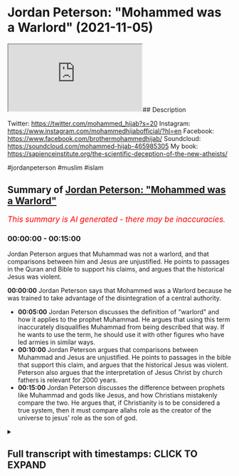 # Jordan Peterson: "Mohammed was a Warlord" (2021-11-05)

<iframe loading='lazy' src='https://www.youtube.com/embed/ilrwPbvXqaE'></iframe>## Description

Twitter: https://twitter.com/mohammed_hijab?s=20
Instagram: https://www.instagram.com/mohammedhijabofficial/?hl=en
Facebook: https://www.facebook.com/brothermohammedhijab/
Soundcloud: https://soundcloud.com/mohammed-hijab-465985305
My book: https://sapienceinstitute.org/the-scientific-deception-of-the-new-atheists/

#jordanpeterson #muslim #islam

## Summary of [Jordan Peterson: "Mohammed was a Warlord"](https://www.youtube.com/watch?v=ilrwPbvXqaE)


*<span style="color:red; font-size:125%">This summary is AI generated - there may be inaccuracies</span>. [](/)*

### <a onclick="modifyYTiframeseektime('0')">00:00:00</a> - <a onclick="modifyYTiframeseektime('900')">00:15:00</a>

Jordan Peterson argues that Muhammad was not a warlord, and that comparisons between him and Jesus are unjustified. He points to passages in the Quran and Bible to support his claims, and argues that the historical Jesus was violent.

**<a onclick="modifyYTiframeseektime('0')">00:00:00</a>** Jordan Peterson says that Mohammed was a Warlord because he was trained to take advantage of the disintegration of a central authority.
* **<a onclick="modifyYTiframeseektime('300')">00:05:00</a>** Jordan Peterson discusses the definition of "warlord" and how it applies to the prophet Muhammad. He argues that using this term inaccurately disqualifies Muhammad from being described that way. If he wants to use the term, he should use it with other figures who have led armies in similar ways.
* **<a onclick="modifyYTiframeseektime('600')">00:10:00</a>** Jordan Peterson argues that comparisons between Muhammad and Jesus are unjustified. He points to passages in the bible that support this claim, and argues that the historical Jesus was violent. Peterson also argues that the interpretation of Jesus Christ by church fathers is relevant for 2000 years.
* **<a onclick="modifyYTiframeseektime('900')">00:15:00</a>** Jordan Peterson discusses the difference between prophets like Muhammad and gods like Jesus, and how Christians mistakenly compare the two. He argues that, if Christianity is to be considered a true system, then it must compare allahs role as the creator of the universe to jesus' role as the son of god.

<details><summary><h2>Full transcript with timestamps: CLICK TO EXPAND</h2></summary>

<a onclick="modifyYTiframeseektime('0')">0:00:00</a> [Music]  
<a onclick="modifyYTiframeseektime('7')">0:00:07</a> how are you guys doing  
<a onclick="modifyYTiframeseektime('9')">0:00:09</a> this is insha allah the first of a  
<a onclick="modifyYTiframeseektime('11')">0:00:11</a> series of correction videos which we'll  
<a onclick="modifyYTiframeseektime('14')">0:00:14</a> be putting forward insha'allah about dr  
<a onclick="modifyYTiframeseektime('16')">0:00:16</a> jordan peterson's content especially in  
<a onclick="modifyYTiframeseektime('18')">0:00:18</a> relation to islam now for those who know  
<a onclick="modifyYTiframeseektime('20')">0:00:20</a> we were meant to be having me and dr  
<a onclick="modifyYTiframeseektime('22')">0:00:22</a> jordan peterson a discussion  
<a onclick="modifyYTiframeseektime('24')">0:00:24</a> and this discussion was meant to happen  
<a onclick="modifyYTiframeseektime('26')">0:00:26</a> actually three times and it was  
<a onclick="modifyYTiframeseektime('27')">0:00:27</a> cancelled unfortunately that many times  
<a onclick="modifyYTiframeseektime('29')">0:00:29</a> in a span of six months  
<a onclick="modifyYTiframeseektime('32')">0:00:32</a> now  
<a onclick="modifyYTiframeseektime('33')">0:00:33</a> for whatever reason in fact the third  
<a onclick="modifyYTiframeseektime('34')">0:00:34</a> reason was or the third time he gave me  
<a onclick="modifyYTiframeseektime('36')">0:00:36</a> the reason that  
<a onclick="modifyYTiframeseektime('37')">0:00:37</a> it was because he had other guests and  
<a onclick="modifyYTiframeseektime('38')">0:00:38</a> other topics that he wanted to kind of  
<a onclick="modifyYTiframeseektime('41')">0:00:41</a> speak about but no problem i know that  
<a onclick="modifyYTiframeseektime('42')">0:00:42</a> dr jordan peterson may be watching this  
<a onclick="modifyYTiframeseektime('43')">0:00:43</a> now since he we've had such  
<a onclick="modifyYTiframeseektime('45')">0:00:45</a> communication for  
<a onclick="modifyYTiframeseektime('46')">0:00:46</a> with his team and with himself for over  
<a onclick="modifyYTiframeseektime('49')">0:00:49</a> a long span of time so this is the first  
<a onclick="modifyYTiframeseektime('52')">0:00:52</a> and probably one of the most important  
<a onclick="modifyYTiframeseektime('53')">0:00:53</a> videos about some of the wording that dr  
<a onclick="modifyYTiframeseektime('56')">0:00:56</a> jordan peterson has decided to use  
<a onclick="modifyYTiframeseektime('59')">0:00:59</a> about the prophet  
<a onclick="modifyYTiframeseektime('60')">0:01:00</a> muhammad in  
<a onclick="modifyYTiframeseektime('63')">0:01:03</a> his public output this is probably the  
<a onclick="modifyYTiframeseektime('64')">0:01:04</a> most developed speech he has on the  
<a onclick="modifyYTiframeseektime('66')">0:01:06</a> topic so let's see what he has to say  
<a onclick="modifyYTiframeseektime('69')">0:01:09</a> and come back and commentate on it if  
<a onclick="modifyYTiframeseektime('71')">0:01:11</a> you look at the figure of christ and i  
<a onclick="modifyYTiframeseektime('74')">0:01:14</a> don't care if you're religious or not  
<a onclick="modifyYTiframeseektime('75')">0:01:15</a> and i don't even care if christ existed  
<a onclick="modifyYTiframeseektime('77')">0:01:17</a> or not and i certainly don't care at the  
<a onclick="modifyYTiframeseektime('79')">0:01:19</a> moment about  
<a onclick="modifyYTiframeseektime('81')">0:01:21</a> claims to divinity or the lack thereof  
<a onclick="modifyYTiframeseektime('83')">0:01:23</a> i'm just speaking as let's say i'm  
<a onclick="modifyYTiframeseektime('85')">0:01:25</a> speaking as a secular intellectual  
<a onclick="modifyYTiframeseektime('87')">0:01:27</a> i mean as a figure  
<a onclick="modifyYTiframeseektime('89')">0:01:29</a> he's a figure of peace i don't think  
<a onclick="modifyYTiframeseektime('92')">0:01:32</a> that that's  
<a onclick="modifyYTiframeseektime('93')">0:01:33</a> disputable  
<a onclick="modifyYTiframeseektime('94')">0:01:34</a> i mean he certainly he wasn't a warlord  
<a onclick="modifyYTiframeseektime('97')">0:01:37</a> that's that's one thing that's for  
<a onclick="modifyYTiframeseektime('99')">0:01:39</a> certain he never led armies  
<a onclick="modifyYTiframeseektime('101')">0:01:41</a> you know whereas that's not the case  
<a onclick="modifyYTiframeseektime('103')">0:01:43</a> with muhammad at all muhammad was  
<a onclick="modifyYTiframeseektime('105')">0:01:45</a> clearly and indisputably a warlord  
<a onclick="modifyYTiframeseektime('108')">0:01:48</a> and so it isn't obvious to me what to  
<a onclick="modifyYTiframeseektime('111')">0:01:51</a> make of that  
<a onclick="modifyYTiframeseektime('112')">0:01:52</a> except that it's bloody complicated well  
<a onclick="modifyYTiframeseektime('115')">0:01:55</a> i think the first thing we have to do is  
<a onclick="modifyYTiframeseektime('116')">0:01:56</a> define what a warlord is now this is a  
<a onclick="modifyYTiframeseektime('119')">0:01:59</a> definition from collins  
<a onclick="modifyYTiframeseektime('121')">0:02:01</a> if you describe a leader of a country or  
<a onclick="modifyYTiframeseektime('123')">0:02:03</a> an organization as a warlord collins  
<a onclick="modifyYTiframeseektime('126')">0:02:06</a> tells us you are critical of them  
<a onclick="modifyYTiframeseektime('128')">0:02:08</a> because they have achieved power by  
<a onclick="modifyYTiframeseektime('130')">0:02:10</a> behaving in an aggressive and violent  
<a onclick="modifyYTiframeseektime('132')">0:02:12</a> way  
<a onclick="modifyYTiframeseektime('134')">0:02:14</a> kimberly martin in  
<a onclick="modifyYTiframeseektime('137')">0:02:17</a> a  
<a onclick="modifyYTiframeseektime('137')">0:02:17</a> piece that she wrote called warlordism  
<a onclick="modifyYTiframeseektime('139')">0:02:19</a> in comparative perspective this is in  
<a onclick="modifyYTiframeseektime('141')">0:02:21</a> political science literature she  
<a onclick="modifyYTiframeseektime('143')">0:02:23</a> actually defines warlord in four  
<a onclick="modifyYTiframeseektime('145')">0:02:25</a> different ways  
<a onclick="modifyYTiframeseektime('146')">0:02:26</a> she says number one that they are they  
<a onclick="modifyYTiframeseektime('148')">0:02:28</a> trained army uh armed men to take  
<a onclick="modifyYTiframeseektime('151')">0:02:31</a> advantage of the disintegration of a  
<a onclick="modifyYTiframeseektime('153')">0:02:33</a> central authority to seize control over  
<a onclick="modifyYTiframeseektime('155')">0:02:35</a> relatively small slices of territory  
<a onclick="modifyYTiframeseektime('157')">0:02:37</a> number two she says that their actions  
<a onclick="modifyYTiframeseektime('159')">0:02:39</a> are based on self-interest not ideology  
<a onclick="modifyYTiframeseektime('162')">0:02:42</a> number three their authority is based on  
<a onclick="modifyYTiframeseektime('164')">0:02:44</a> charisma and patronage  
<a onclick="modifyYTiframeseektime('166')">0:02:46</a> ties to their followers and number four  
<a onclick="modifyYTiframeseektime('169')">0:02:49</a> this personalistic rule leads to the  
<a onclick="modifyYTiframeseektime('171')">0:02:51</a> fragmentation of political and economic  
<a onclick="modifyYTiframeseektime('173')">0:02:53</a> arrangements across the country  
<a onclick="modifyYTiframeseektime('176')">0:02:56</a> so these are if we look at this now  
<a onclick="modifyYTiframeseektime('177')">0:02:57</a> we've got one dictionary definition  
<a onclick="modifyYTiframeseektime('179')">0:02:59</a> obviously you can look at other  
<a onclick="modifyYTiframeseektime('180')">0:03:00</a> dictionaries but we have one if you want  
<a onclick="modifyYTiframeseektime('182')">0:03:02</a> to call it that terminological  
<a onclick="modifyYTiframeseektime('183')">0:03:03</a> definition from the literature from the  
<a onclick="modifyYTiframeseektime('185')">0:03:05</a> political science  
<a onclick="modifyYTiframeseektime('187')">0:03:07</a> literature now jordan peterson is famous  
<a onclick="modifyYTiframeseektime('189')">0:03:09</a> for saying you have to be precise in  
<a onclick="modifyYTiframeseektime('191')">0:03:11</a> speech i want to say to jordan peterson  
<a onclick="modifyYTiframeseektime('194')">0:03:14</a> that unfortunately according to these  
<a onclick="modifyYTiframeseektime('196')">0:03:16</a> two definitions using the term warlord  
<a onclick="modifyYTiframeseektime('200')">0:03:20</a> is not precise because in fact  
<a onclick="modifyYTiframeseektime('203')">0:03:23</a> the prophet would be disqualified from  
<a onclick="modifyYTiframeseektime('205')">0:03:25</a> being a warlord as per those definitions  
<a onclick="modifyYTiframeseektime('208')">0:03:28</a> why so because the prophet muhammad  
<a onclick="modifyYTiframeseektime('211')">0:03:31</a> how did he achieve power  
<a onclick="modifyYTiframeseektime('213')">0:03:33</a> now we have to look at obviously you  
<a onclick="modifyYTiframeseektime('214')">0:03:34</a> have the meccan period and the medinan  
<a onclick="modifyYTiframeseektime('216')">0:03:36</a> period this is the  
<a onclick="modifyYTiframeseektime('217')">0:03:37</a> kind of categorization the biographical  
<a onclick="modifyYTiframeseektime('220')">0:03:40</a> categorization of the prophet's life you  
<a onclick="modifyYTiframeseektime('222')">0:03:42</a> had two major or his premiership as a  
<a onclick="modifyYTiframeseektime('224')">0:03:44</a> prophet  
<a onclick="modifyYTiframeseektime('225')">0:03:45</a> his time as a prophet he had the meccan  
<a onclick="modifyYTiframeseektime('227')">0:03:47</a> period 13 years and then 10 years in the  
<a onclick="modifyYTiframeseektime('229')">0:03:49</a> medina period  
<a onclick="modifyYTiframeseektime('230')">0:03:50</a> when the prophet was migrating or when  
<a onclick="modifyYTiframeseektime('233')">0:03:53</a> he was being boycotted and persecuted  
<a onclick="modifyYTiframeseektime('235')">0:03:55</a> and this we know in the seerah in the  
<a onclick="modifyYTiframeseektime('237')">0:03:57</a> biography of the prophet  
<a onclick="modifyYTiframeseektime('238')">0:03:58</a> was he was being persecuted his friends  
<a onclick="modifyYTiframeseektime('240')">0:04:00</a> and followers were being persecuted in  
<a onclick="modifyYTiframeseektime('242')">0:04:02</a> in mecca for 13 years  
<a onclick="modifyYTiframeseektime('245')">0:04:05</a> there was then a transition period where  
<a onclick="modifyYTiframeseektime('247')">0:04:07</a> the prophet sallallahu alaihi wasallam  
<a onclick="modifyYTiframeseektime('249')">0:04:09</a> peace and blessings be upon him  
<a onclick="modifyYTiframeseektime('251')">0:04:11</a> try to religiously incentivize groups  
<a onclick="modifyYTiframeseektime('255')">0:04:15</a> and tribes outside of mecca in order to  
<a onclick="modifyYTiframeseektime('257')">0:04:17</a> move away and to move his followers away  
<a onclick="modifyYTiframeseektime('259')">0:04:19</a> from such boycott and persecution that  
<a onclick="modifyYTiframeseektime('262')">0:04:22</a> they were facing for a very long span of  
<a onclick="modifyYTiframeseektime('264')">0:04:24</a> time so he went to taif which is  
<a onclick="modifyYTiframeseektime('267')">0:04:27</a> a place outside of mecca and he was he  
<a onclick="modifyYTiframeseektime('270')">0:04:30</a> was he was rejected fiercely  
<a onclick="modifyYTiframeseektime('273')">0:04:33</a> i mean this is the thing about the  
<a onclick="modifyYTiframeseektime('274')">0:04:34</a> prophet muhammad you have to humanize  
<a onclick="modifyYTiframeseektime('276')">0:04:36</a> him because he was a man  
<a onclick="modifyYTiframeseektime('280')">0:04:40</a> who was an orphan okay think about this  
<a onclick="modifyYTiframeseektime('282')">0:04:42</a> for a second he was a man who was an  
<a onclick="modifyYTiframeseektime('283')">0:04:43</a> orphan he was a man who buried all of  
<a onclick="modifyYTiframeseektime('286')">0:04:46</a> his children except for one  
<a onclick="modifyYTiframeseektime('288')">0:04:48</a> he was a man  
<a onclick="modifyYTiframeseektime('289')">0:04:49</a> who  
<a onclick="modifyYTiframeseektime('290')">0:04:50</a> who his wife died khadija  
<a onclick="modifyYTiframeseektime('292')">0:04:52</a> who  
<a onclick="modifyYTiframeseektime('293')">0:04:53</a> his uncle died  
<a onclick="modifyYTiframeseektime('295')">0:04:55</a> talib who was one of the most  
<a onclick="modifyYTiframeseektime('297')">0:04:57</a> protective and actually the central  
<a onclick="modifyYTiframeseektime('299')">0:04:59</a> protective figure in his life and this  
<a onclick="modifyYTiframeseektime('302')">0:05:02</a> was in the meccan period and he wasn't  
<a onclick="modifyYTiframeseektime('303')">0:05:03</a> even a muslim by the way and when that  
<a onclick="modifyYTiframeseektime('305')">0:05:05</a> protection went away he had to then seek  
<a onclick="modifyYTiframeseektime('308')">0:05:08</a> it from other places so he went to  
<a onclick="modifyYTiframeseektime('310')">0:05:10</a> tariff  
<a onclick="modifyYTiframeseektime('311')">0:05:11</a> and taif was  
<a onclick="modifyYTiframeseektime('313')">0:05:13</a> a neighboring city  
<a onclick="modifyYTiframeseektime('315')">0:05:15</a> and they rejected him fiercely and if  
<a onclick="modifyYTiframeseektime('317')">0:05:17</a> you look at the the reports of that they  
<a onclick="modifyYTiframeseektime('319')">0:05:19</a> threw stones at him they taunted him he  
<a onclick="modifyYTiframeseektime('322')">0:05:22</a> was bleeding  
<a onclick="modifyYTiframeseektime('324')">0:05:24</a> so much so that his sandals were filled  
<a onclick="modifyYTiframeseektime('326')">0:05:26</a> with blood  
<a onclick="modifyYTiframeseektime('328')">0:05:28</a> this is the person you're talking about  
<a onclick="modifyYTiframeseektime('329')">0:05:29</a> as being a warlord and then after that  
<a onclick="modifyYTiframeseektime('332')">0:05:32</a> when he was rejected from that  
<a onclick="modifyYTiframeseektime('333')">0:05:33</a> particular city he went to  
<a onclick="modifyYTiframeseektime('335')">0:05:35</a> another place which was then called  
<a onclick="modifyYTiframeseektime('337')">0:05:37</a> yathrib  
<a onclick="modifyYTiframeseektime('338')">0:05:38</a> which would then be called medina where  
<a onclick="modifyYTiframeseektime('340')">0:05:40</a> two tribes or clans called  
<a onclick="modifyYTiframeseektime('345')">0:05:45</a> now these two tribes they accepted the  
<a onclick="modifyYTiframeseektime('347')">0:05:47</a> message of islam  
<a onclick="modifyYTiframeseektime('349')">0:05:49</a> and then they decided to put the prophet  
<a onclick="modifyYTiframeseektime('351')">0:05:51</a> as the leader of the polity of yathrib  
<a onclick="modifyYTiframeseektime('354')">0:05:54</a> so he was made into the leader of the  
<a onclick="modifyYTiframeseektime('356')">0:05:56</a> polity of yathrib  
<a onclick="modifyYTiframeseektime('358')">0:05:58</a> not through aggression or violence but  
<a onclick="modifyYTiframeseektime('360')">0:06:00</a> through popular support and this  
<a onclick="modifyYTiframeseektime('362')">0:06:02</a> disqualifies him from being  
<a onclick="modifyYTiframeseektime('364')">0:06:04</a> according to the dictionary definition  
<a onclick="modifyYTiframeseektime('365')">0:06:05</a> that we've just seen and in fact  
<a onclick="modifyYTiframeseektime('367')">0:06:07</a> according to the terminological  
<a onclick="modifyYTiframeseektime('368')">0:06:08</a> definition that we've also just seen as  
<a onclick="modifyYTiframeseektime('370')">0:06:10</a> well so this is in fact jordan peterson  
<a onclick="modifyYTiframeseektime('373')">0:06:13</a> and this is very important for you  
<a onclick="modifyYTiframeseektime('374')">0:06:14</a> because it's one of your rules in your  
<a onclick="modifyYTiframeseektime('375')">0:06:15</a> book  
<a onclick="modifyYTiframeseektime('376')">0:06:16</a> this is imprecise speech  
<a onclick="modifyYTiframeseektime('379')">0:06:19</a> it is imprecise imprecise speech in  
<a onclick="modifyYTiframeseektime('382')">0:06:22</a> accurate speech  
<a onclick="modifyYTiframeseektime('383')">0:06:23</a> and what is really  
<a onclick="modifyYTiframeseektime('385')">0:06:25</a> incumbent upon you i think from an  
<a onclick="modifyYTiframeseektime('387')">0:06:27</a> intellectual perspective  
<a onclick="modifyYTiframeseektime('388')">0:06:28</a> is for you to make a formal retraction  
<a onclick="modifyYTiframeseektime('391')">0:06:31</a> about this to say actually i used in  
<a onclick="modifyYTiframeseektime('393')">0:06:33</a> precise speech because i used one aspect  
<a onclick="modifyYTiframeseektime('397')">0:06:37</a> of this man's life inaccurately to  
<a onclick="modifyYTiframeseektime('400')">0:06:40</a> typify his whole character  
<a onclick="modifyYTiframeseektime('403')">0:06:43</a> and by the way  
<a onclick="modifyYTiframeseektime('404')">0:06:44</a> warlords and i've looked at a lot of  
<a onclick="modifyYTiframeseektime('406')">0:06:46</a> your videos because remember we were  
<a onclick="modifyYTiframeseektime('407')">0:06:47</a> meant to be speaking to each other for a  
<a onclick="modifyYTiframeseektime('408')">0:06:48</a> span of six months and i've seen the  
<a onclick="modifyYTiframeseektime('410')">0:06:50</a> majority of your videos i've seen the  
<a onclick="modifyYTiframeseektime('411')">0:06:51</a> majority i've read the majority of what  
<a onclick="modifyYTiframeseektime('414')">0:06:54</a> you've have you've written even even  
<a onclick="modifyYTiframeseektime('416')">0:06:56</a> peer-reviewed stuff by the way the word  
<a onclick="modifyYTiframeseektime('418')">0:06:58</a> warlord interestingly you have not used  
<a onclick="modifyYTiframeseektime('419')">0:06:59</a> it with any to my knowledge any other  
<a onclick="modifyYTiframeseektime('422')">0:07:02</a> person except for the prophet muhammad  
<a onclick="modifyYTiframeseektime('424')">0:07:04</a> so if it was about leading armies then  
<a onclick="modifyYTiframeseektime('426')">0:07:06</a> why not use that with harry truman who  
<a onclick="modifyYTiframeseektime('428')">0:07:08</a> detonated bombs  
<a onclick="modifyYTiframeseektime('429')">0:07:09</a> uh on on japan hiroshima and nagasaki  
<a onclick="modifyYTiframeseektime('433')">0:07:13</a> why not use it with winston churchill  
<a onclick="modifyYTiframeseektime('435')">0:07:15</a> who led campaigns in dresden and hamburg  
<a onclick="modifyYTiframeseektime('438')">0:07:18</a> in world war ii  
<a onclick="modifyYTiframeseektime('440')">0:07:20</a> okay and which which was targeting  
<a onclick="modifyYTiframeseektime('442')">0:07:22</a> civilians the prophet muhammad  
<a onclick="modifyYTiframeseektime('444')">0:07:24</a> unequivocally  
<a onclick="modifyYTiframeseektime('446')">0:07:26</a> denied the targeting of civilians so why  
<a onclick="modifyYTiframeseektime('449')">0:07:29</a> only use it  
<a onclick="modifyYTiframeseektime('451')">0:07:31</a> with the prophet muhammad why have you  
<a onclick="modifyYTiframeseektime('453')">0:07:33</a> never used it on your public output on  
<a onclick="modifyYTiframeseektime('455')">0:07:35</a> your books  
<a onclick="modifyYTiframeseektime('456')">0:07:36</a> with any other figure except for the  
<a onclick="modifyYTiframeseektime('458')">0:07:38</a> prophet muhammad  
<a onclick="modifyYTiframeseektime('460')">0:07:40</a> what kind of  
<a onclick="modifyYTiframeseektime('461')">0:07:41</a> exceptionalism is this  
<a onclick="modifyYTiframeseektime('463')">0:07:43</a> what kind of  
<a onclick="modifyYTiframeseektime('465')">0:07:45</a> fetishization is this what kind of  
<a onclick="modifyYTiframeseektime('467')">0:07:47</a> exoticism is this  
<a onclick="modifyYTiframeseektime('470')">0:07:50</a> what kind of western gays is this  
<a onclick="modifyYTiframeseektime('474')">0:07:54</a> orientalizing the narrative is this  
<a onclick="modifyYTiframeseektime('477')">0:07:57</a> you gotta think about this because if it  
<a onclick="modifyYTiframeseektime('479')">0:07:59</a> was about leading armies  
<a onclick="modifyYTiframeseektime('481')">0:08:01</a> then all of these other figures also led  
<a onclick="modifyYTiframeseektime('484')">0:08:04</a> armies  
<a onclick="modifyYTiframeseektime('485')">0:08:05</a> more so the biblical figures joshua  
<a onclick="modifyYTiframeseektime('488')">0:08:08</a> moses they led armies but when you  
<a onclick="modifyYTiframeseektime('490')">0:08:10</a> mentioned their name you don't  
<a onclick="modifyYTiframeseektime('492')">0:08:12</a> automatically it doesn't spew off your  
<a onclick="modifyYTiframeseektime('494')">0:08:14</a> tongue the term warlord so why is it the  
<a onclick="modifyYTiframeseektime('497')">0:08:17</a> case  
<a onclick="modifyYTiframeseektime('498')">0:08:18</a> that you've made this exception for the  
<a onclick="modifyYTiframeseektime('501')">0:08:21</a> prophet muhammad  
<a onclick="modifyYTiframeseektime('503')">0:08:23</a> you are a clinical psychologist  
<a onclick="modifyYTiframeseektime('506')">0:08:26</a> you're a clinical psychologist jordan  
<a onclick="modifyYTiframeseektime('508')">0:08:28</a> peterson and you also profess  
<a onclick="modifyYTiframeseektime('510')">0:08:30</a> self-professed ignorance on the religion  
<a onclick="modifyYTiframeseektime('512')">0:08:32</a> of islam  
<a onclick="modifyYTiframeseektime('513')">0:08:33</a> the fact that you've used the term  
<a onclick="modifyYTiframeseektime('515')">0:08:35</a> warlord  
<a onclick="modifyYTiframeseektime('517')">0:08:37</a> to define the prophet muhammad as an  
<a onclick="modifyYTiframeseektime('519')">0:08:39</a> adjective as a primary adjective when it  
<a onclick="modifyYTiframeseektime('521')">0:08:41</a> comes to the prophet muhammad is almost  
<a onclick="modifyYTiframeseektime('524')">0:08:44</a> equivalent to you with a limited data  
<a onclick="modifyYTiframeseektime('526')">0:08:46</a> set of information as a clinical  
<a onclick="modifyYTiframeseektime('528')">0:08:48</a> psychologist labeling a client or a  
<a onclick="modifyYTiframeseektime('531')">0:08:51</a> patient of yours  
<a onclick="modifyYTiframeseektime('533')">0:08:53</a> that is the equivalent now what would  
<a onclick="modifyYTiframeseektime('535')">0:08:55</a> happen if you did that in practice you  
<a onclick="modifyYTiframeseektime('537')">0:08:57</a> would be shunned  
<a onclick="modifyYTiframeseektime('538')">0:08:58</a> you would be not except how can you how  
<a onclick="modifyYTiframeseektime('540')">0:09:00</a> can you label someone after or only  
<a onclick="modifyYTiframeseektime('544')">0:09:04</a> gathering very limited information about  
<a onclick="modifyYTiframeseektime('546')">0:09:06</a> them so is this a cognitive bias that  
<a onclick="modifyYTiframeseektime('549')">0:09:09</a> exists within you  
<a onclick="modifyYTiframeseektime('550')">0:09:10</a> and you have to ask yourself this  
<a onclick="modifyYTiframeseektime('551')">0:09:11</a> question because it's some kind of a  
<a onclick="modifyYTiframeseektime('553')">0:09:13</a> projection or a scapegoating of the  
<a onclick="modifyYTiframeseektime('556')">0:09:16</a> prophet muhammad and islam  
<a onclick="modifyYTiframeseektime('558')">0:09:18</a> or is it because you're trying to  
<a onclick="modifyYTiframeseektime('559')">0:09:19</a> energize your base  
<a onclick="modifyYTiframeseektime('562')">0:09:22</a> which is an alt-right base or is it  
<a onclick="modifyYTiframeseektime('564')">0:09:24</a> because you're trying to perpetuate a  
<a onclick="modifyYTiframeseektime('566')">0:09:26</a> clash of civilization's narrative or is  
<a onclick="modifyYTiframeseektime('569')">0:09:29</a> it because of genuine ignorance in  
<a onclick="modifyYTiframeseektime('571')">0:09:31</a> either or any of these situations what  
<a onclick="modifyYTiframeseektime('573')">0:09:33</a> is once again incumbent upon you jordan  
<a onclick="modifyYTiframeseektime('575')">0:09:35</a> peters and i say this  
<a onclick="modifyYTiframeseektime('577')">0:09:37</a> through or out of genuinity  
<a onclick="modifyYTiframeseektime('580')">0:09:40</a> honestly and authenticity  
<a onclick="modifyYTiframeseektime('582')">0:09:42</a> i think what is incumbent upon you and i  
<a onclick="modifyYTiframeseektime('584')">0:09:44</a> know you're watching this i know you're  
<a onclick="modifyYTiframeseektime('586')">0:09:46</a> listening to this  
<a onclick="modifyYTiframeseektime('588')">0:09:48</a> is that you make an official retraction  
<a onclick="modifyYTiframeseektime('590')">0:09:50</a> of this statement  
<a onclick="modifyYTiframeseektime('593')">0:09:53</a> otherwise you're going to have so many  
<a onclick="modifyYTiframeseektime('595')">0:09:55</a> variables which we've just mentioned  
<a onclick="modifyYTiframeseektime('597')">0:09:57</a> that you will not be able to explain  
<a onclick="modifyYTiframeseektime('599')">0:09:59</a> that you've used this term with the  
<a onclick="modifyYTiframeseektime('601')">0:10:01</a> prophet and you've not used it with any  
<a onclick="modifyYTiframeseektime('603')">0:10:03</a> other  
<a onclick="modifyYTiframeseektime('604')">0:10:04</a> political leader  
<a onclick="modifyYTiframeseektime('606')">0:10:06</a> this is  
<a onclick="modifyYTiframeseektime('607')">0:10:07</a> unjustifiable to say the least you've  
<a onclick="modifyYTiframeseektime('610')">0:10:10</a> not used it even with biblical prophets  
<a onclick="modifyYTiframeseektime('613')">0:10:13</a> which led armies so once again it's  
<a onclick="modifyYTiframeseektime('615')">0:10:15</a> unjustifiable  
<a onclick="modifyYTiframeseektime('617')">0:10:17</a> now let's move on to the second part of  
<a onclick="modifyYTiframeseektime('618')">0:10:18</a> this which is your comparison your false  
<a onclick="modifyYTiframeseektime('620')">0:10:20</a> comparison with all jew respect  
<a onclick="modifyYTiframeseektime('623')">0:10:23</a> your false comparison of the prophet  
<a onclick="modifyYTiframeseektime('625')">0:10:25</a> muhammad sallallahu alaihi wasallam and  
<a onclick="modifyYTiframeseektime('628')">0:10:28</a> jesus christ  
<a onclick="modifyYTiframeseektime('629')">0:10:29</a> now the first thing is you said that  
<a onclick="modifyYTiframeseektime('631')">0:10:31</a> jesus was a figure of peace now we agree  
<a onclick="modifyYTiframeseektime('633')">0:10:33</a> with that we love jesus christ as  
<a onclick="modifyYTiframeseektime('635')">0:10:35</a> muslims  
<a onclick="modifyYTiframeseektime('636')">0:10:36</a> because we must believe that jesus  
<a onclick="modifyYTiframeseektime('638')">0:10:38</a> christ was a prophet a messenger and the  
<a onclick="modifyYTiframeseektime('640')">0:10:40</a> messiah we must believe in all of that  
<a onclick="modifyYTiframeseektime('643')">0:10:43</a> however  
<a onclick="modifyYTiframeseektime('645')">0:10:45</a> the question of him being a figure of  
<a onclick="modifyYTiframeseektime('647')">0:10:47</a> peace really depends upon your  
<a onclick="modifyYTiframeseektime('649')">0:10:49</a> interpretation  
<a onclick="modifyYTiframeseektime('650')">0:10:50</a> and if one was going to have a segmented  
<a onclick="modifyYTiframeseektime('654')">0:10:54</a> decontextualized and uncharitable  
<a onclick="modifyYTiframeseektime('657')">0:10:57</a> reading of jesus christ  
<a onclick="modifyYTiframeseektime('660')">0:11:00</a> in the christian tradition okay then one  
<a onclick="modifyYTiframeseektime('663')">0:11:03</a> could come to the conclusion that he was  
<a onclick="modifyYTiframeseektime('664')">0:11:04</a> not a figure of peace i'll tell you how  
<a onclick="modifyYTiframeseektime('667')">0:11:07</a> point number one  
<a onclick="modifyYTiframeseektime('668')">0:11:08</a> jesus christ as christologically or  
<a onclick="modifyYTiframeseektime('671')">0:11:11</a> understood  
<a onclick="modifyYTiframeseektime('672')">0:11:12</a> christologically in this in the sense  
<a onclick="modifyYTiframeseektime('674')">0:11:14</a> that protestants and catholics  
<a onclick="modifyYTiframeseektime('676')">0:11:16</a> understand him to be  
<a onclick="modifyYTiframeseektime('677')">0:11:17</a> is inseparable from the rest of the  
<a onclick="modifyYTiframeseektime('679')">0:11:19</a> trinity  
<a onclick="modifyYTiframeseektime('680')">0:11:20</a> as such all of those massacres that you  
<a onclick="modifyYTiframeseektime('682')">0:11:22</a> see in the old testament  
<a onclick="modifyYTiframeseektime('684')">0:11:24</a> of the canaanites and the amalekites and  
<a onclick="modifyYTiframeseektime('686')">0:11:26</a> so on  
<a onclick="modifyYTiframeseektime('687')">0:11:27</a> are or would be commanded by jesus  
<a onclick="modifyYTiframeseektime('690')">0:11:30</a> christ according to this christiological  
<a onclick="modifyYTiframeseektime('692')">0:11:32</a> understanding now let me give you one  
<a onclick="modifyYTiframeseektime('694')">0:11:34</a> example a very famous verse i'll read it  
<a onclick="modifyYTiframeseektime('696')">0:11:36</a> word for word so once again i'm not  
<a onclick="modifyYTiframeseektime('697')">0:11:37</a> misquoting anything  
<a onclick="modifyYTiframeseektime('699')">0:11:39</a> now first time it was 15 3 okay  
<a onclick="modifyYTiframeseektime('702')">0:11:42</a> very famous uh commandment in the old  
<a onclick="modifyYTiframeseektime('704')">0:11:44</a> testament  
<a onclick="modifyYTiframeseektime('706')">0:11:46</a> now go attack the amalekites  
<a onclick="modifyYTiframeseektime('708')">0:11:48</a> and totally destroy all that belongs to  
<a onclick="modifyYTiframeseektime('710')">0:11:50</a> them do not spare them put to death men  
<a onclick="modifyYTiframeseektime('713')">0:11:53</a> and women children and infants cattle  
<a onclick="modifyYTiframeseektime('716')">0:11:56</a> and sheep camels and donkeys  
<a onclick="modifyYTiframeseektime('719')">0:11:59</a> i would love for anybody to be able to  
<a onclick="modifyYTiframeseektime('722')">0:12:02</a> find a single hadith or a single verse  
<a onclick="modifyYTiframeseektime('725')">0:12:05</a> of the quran  
<a onclick="modifyYTiframeseektime('726')">0:12:06</a> which states  
<a onclick="modifyYTiframeseektime('727')">0:12:07</a> these categories of people to be killed  
<a onclick="modifyYTiframeseektime('729')">0:12:09</a> in fact the opposite is there  
<a onclick="modifyYTiframeseektime('731')">0:12:11</a> the opposite is in the hadith you are  
<a onclick="modifyYTiframeseektime('733')">0:12:13</a> not allowed to kill children you are not  
<a onclick="modifyYTiframeseektime('734')">0:12:14</a> allowed to kill non-combatant  
<a onclick="modifyYTiframeseektime('736')">0:12:16</a> disbelievers as the prophet muhammad  
<a onclick="modifyYTiframeseektime('742')">0:12:22</a> whoever kills a non-combatant not  
<a onclick="modifyYTiframeseektime('744')">0:12:24</a> disbeliever he will not smell the  
<a onclick="modifyYTiframeseektime('746')">0:12:26</a> fragrance of heaven  
<a onclick="modifyYTiframeseektime('747')">0:12:27</a> this is so these categories of people  
<a onclick="modifyYTiframeseektime('750')">0:12:30</a> it's there in the old testament and  
<a onclick="modifyYTiframeseektime('752')">0:12:32</a> according to the christological  
<a onclick="modifyYTiframeseektime('753')">0:12:33</a> understanding jesus is not to be  
<a onclick="modifyYTiframeseektime('756')">0:12:36</a> separated from the rest of the trinity  
<a onclick="modifyYTiframeseektime('758')">0:12:38</a> so that's the first thing you must say  
<a onclick="modifyYTiframeseektime('759')">0:12:39</a> that's the old testament and this is one  
<a onclick="modifyYTiframeseektime('760')">0:12:40</a> of many verses i can pull out you know  
<a onclick="modifyYTiframeseektime('763')">0:12:43</a> you can go on google and see how many  
<a onclick="modifyYTiframeseektime('765')">0:12:45</a> verses there are like this  
<a onclick="modifyYTiframeseektime('767')">0:12:47</a> of genocide and massacring  
<a onclick="modifyYTiframeseektime('770')">0:12:50</a> that's the first thing the second thing  
<a onclick="modifyYTiframeseektime('771')">0:12:51</a> is well look at jesus himself once again  
<a onclick="modifyYTiframeseektime('773')">0:12:53</a> we're being uncharitable here if one is  
<a onclick="modifyYTiframeseektime('775')">0:12:55</a> being uncharitable and decontextual one  
<a onclick="modifyYTiframeseektime('778')">0:12:58</a> may pull out something from john chapter  
<a onclick="modifyYTiframeseektime('779')">0:12:59</a> 2 verse 15  
<a onclick="modifyYTiframeseektime('781')">0:13:01</a> where it states so he made a whip out of  
<a onclick="modifyYTiframeseektime('783')">0:13:03</a> courts and drove them from the temple  
<a onclick="modifyYTiframeseektime('785')">0:13:05</a> courts both sheep and cattle he  
<a onclick="modifyYTiframeseektime('788')">0:13:08</a> scattered the coins of of the money uh  
<a onclick="modifyYTiframeseektime('791')">0:13:11</a> changes and overturned their tables this  
<a onclick="modifyYTiframeseektime('793')">0:13:13</a> is violent behavior someone can say  
<a onclick="modifyYTiframeseektime('796')">0:13:16</a> a skeptic can say this look at him he's  
<a onclick="modifyYTiframeseektime('798')">0:13:18</a> whipping people in the temple or he's  
<a onclick="modifyYTiframeseektime('800')">0:13:20</a> turning the table jesus is being very  
<a onclick="modifyYTiframeseektime('802')">0:13:22</a> violent  
<a onclick="modifyYTiframeseektime('803')">0:13:23</a> according to the new testament  
<a onclick="modifyYTiframeseektime('805')">0:13:25</a> and this is in his own life  
<a onclick="modifyYTiframeseektime('807')">0:13:27</a> so once again is this a figure of peace  
<a onclick="modifyYTiframeseektime('809')">0:13:29</a> once again if we had an uncharitable  
<a onclick="modifyYTiframeseektime('812')">0:13:32</a> decontextualized segmented understanding  
<a onclick="modifyYTiframeseektime('814')">0:13:34</a> one can say this is not a figure of  
<a onclick="modifyYTiframeseektime('815')">0:13:35</a> peace actually because this is qualifies  
<a onclick="modifyYTiframeseektime('817')">0:13:37</a> him of being a figure what doesn't  
<a onclick="modifyYTiframeseektime('820')">0:13:40</a> what it what are the limits to this term  
<a onclick="modifyYTiframeseektime('822')">0:13:42</a> figure of peace do you have to be a  
<a onclick="modifyYTiframeseektime('823')">0:13:43</a> pacifist well does one have to be a  
<a onclick="modifyYTiframeseektime('825')">0:13:45</a> pacifist to be a figure of peace what if  
<a onclick="modifyYTiframeseektime('827')">0:13:47</a> someone engages more does that  
<a onclick="modifyYTiframeseektime('828')">0:13:48</a> disqualify them for being a figure of  
<a onclick="modifyYTiframeseektime('830')">0:13:50</a> peace that's another thing third thing  
<a onclick="modifyYTiframeseektime('831')">0:13:51</a> is book of revelation now in the  
<a onclick="modifyYTiframeseektime('833')">0:13:53</a> eschaton  
<a onclick="modifyYTiframeseektime('835')">0:13:55</a> eschatologically when jesus christ comes  
<a onclick="modifyYTiframeseektime('837')">0:13:57</a> back  
<a onclick="modifyYTiframeseektime('838')">0:13:58</a> he will  
<a onclick="modifyYTiframeseektime('839')">0:13:59</a> he will let's see what he does coming  
<a onclick="modifyYTiframeseektime('842')">0:14:02</a> out of his mouth is a sharp sword with  
<a onclick="modifyYTiframeseektime('844')">0:14:04</a> which to strike down the nations he will  
<a onclick="modifyYTiframeseektime('846')">0:14:06</a> rule them with an i inceptor  
<a onclick="modifyYTiframeseektime('849')">0:14:09</a> he treads  
<a onclick="modifyYTiframeseektime('850')">0:14:10</a> the wine press of the fury of the wrath  
<a onclick="modifyYTiframeseektime('853')">0:14:13</a> of god almighty  
<a onclick="modifyYTiframeseektime('855')">0:14:15</a> so he's going to come back and be  
<a onclick="modifyYTiframeseektime('856')">0:14:16</a> violent now  
<a onclick="modifyYTiframeseektime('857')">0:14:17</a> these these are things you may say well  
<a onclick="modifyYTiframeseektime('859')">0:14:19</a> i don't these are just interpretations  
<a onclick="modifyYTiframeseektime('860')">0:14:20</a> of the bible i i know that you have a  
<a onclick="modifyYTiframeseektime('862')">0:14:22</a> spiritual kind of metaphorizing approach  
<a onclick="modifyYTiframeseektime('865')">0:14:25</a> to the biblical text i'm very aware of  
<a onclick="modifyYTiframeseektime('867')">0:14:27</a> that and you may say that that's not the  
<a onclick="modifyYTiframeseektime('868')">0:14:28</a> way the historical jesus which  
<a onclick="modifyYTiframeseektime('871')">0:14:31</a> i look at or that how i interpret jesus  
<a onclick="modifyYTiframeseektime('873')">0:14:33</a> christ but then i have to say to you  
<a onclick="modifyYTiframeseektime('874')">0:14:34</a> john prism  
<a onclick="modifyYTiframeseektime('876')">0:14:36</a> with all due respect your interpretation  
<a onclick="modifyYTiframeseektime('878')">0:14:38</a> of jesus christ  
<a onclick="modifyYTiframeseektime('880')">0:14:40</a> is irrelevant in the grand scheme of the  
<a onclick="modifyYTiframeseektime('882')">0:14:42</a> christological understanding in for 2000  
<a onclick="modifyYTiframeseektime('885')">0:14:45</a> years of history  
<a onclick="modifyYTiframeseektime('886')">0:14:46</a> church fathers up until present-day  
<a onclick="modifyYTiframeseektime('888')">0:14:48</a> people  
<a onclick="modifyYTiframeseektime('888')">0:14:48</a> um scholars of christianity interpret  
<a onclick="modifyYTiframeseektime('891')">0:14:51</a> these things as literal okay  
<a onclick="modifyYTiframeseektime('893')">0:14:53</a> scholars of christianity almost  
<a onclick="modifyYTiframeseektime('897')">0:14:57</a> as a consensus a matter of consensus  
<a onclick="modifyYTiframeseektime('899')">0:14:59</a> agree  
<a onclick="modifyYTiframeseektime('900')">0:15:00</a> that jesus is inseparable from the  
<a onclick="modifyYTiframeseektime('902')">0:15:02</a> trinity so he would be implicated in uh  
<a onclick="modifyYTiframeseektime('905')">0:15:05</a> telling people to to to genocide people  
<a onclick="modifyYTiframeseektime('907')">0:15:07</a> in the village  
<a onclick="modifyYTiframeseektime('909')">0:15:09</a> people uh christians from the church  
<a onclick="modifyYTiframeseektime('911')">0:15:11</a> fathers until this present day believe  
<a onclick="modifyYTiframeseektime('914')">0:15:14</a> that jesus is going to have a second  
<a onclick="modifyYTiframeseektime('915')">0:15:15</a> coming and it will be a physically  
<a onclick="modifyYTiframeseektime('917')">0:15:17</a> violent second coming and if you want  
<a onclick="modifyYTiframeseektime('919')">0:15:19</a> resources or references of this they are  
<a onclick="modifyYTiframeseektime('922')">0:15:22</a> very easy to come by so once again this  
<a onclick="modifyYTiframeseektime('924')">0:15:24</a> fake dualism with all due respect all  
<a onclick="modifyYTiframeseektime('927')">0:15:27</a> due respect this didactic representation  
<a onclick="modifyYTiframeseektime('930')">0:15:30</a> this um  
<a onclick="modifyYTiframeseektime('931')">0:15:31</a> dichotomy that you've created figure of  
<a onclick="modifyYTiframeseektime('933')">0:15:33</a> peace versus warlord  
<a onclick="modifyYTiframeseektime('935')">0:15:35</a> it's like a deck of cards if you just  
<a onclick="modifyYTiframeseektime('937')">0:15:37</a> pull one card out falls over it's a  
<a onclick="modifyYTiframeseektime('940')">0:15:40</a> false comparison and it relies upon  
<a onclick="modifyYTiframeseektime('944')">0:15:44</a> uncharitable cherry-picked examples of  
<a onclick="modifyYTiframeseektime('947')">0:15:47</a> the text and this requires a retraction  
<a onclick="modifyYTiframeseektime('950')">0:15:50</a> as well in order for with all due  
<a onclick="modifyYTiframeseektime('952')">0:15:52</a> respect one's  
<a onclick="modifyYTiframeseektime('954')">0:15:54</a> intellectual integrity to be maintained  
<a onclick="modifyYTiframeseektime('956')">0:15:56</a> i think at least you should say i  
<a onclick="modifyYTiframeseektime('958')">0:15:58</a> suspend judgment until i've done more  
<a onclick="modifyYTiframeseektime('960')">0:16:00</a> investigation this is the second point  
<a onclick="modifyYTiframeseektime('963')">0:16:03</a> the third point i must say is and this  
<a onclick="modifyYTiframeseektime('965')">0:16:05</a> is the last point i will be making why  
<a onclick="modifyYTiframeseektime('968')">0:16:08</a> compare  
<a onclick="modifyYTiframeseektime('969')">0:16:09</a> what muslims consider as a prophet with  
<a onclick="modifyYTiframeseektime('972')">0:16:12</a> what christians consider as a god  
<a onclick="modifyYTiframeseektime('975')">0:16:15</a> let me say that one more time muslims  
<a onclick="modifyYTiframeseektime('977')">0:16:17</a> believe that prophet muhammad sallallahu  
<a onclick="modifyYTiframeseektime('978')">0:16:18</a> alaihi wasallam is the final prophet  
<a onclick="modifyYTiframeseektime('981')">0:16:21</a> they believe that he is the final  
<a onclick="modifyYTiframeseektime('982')">0:16:22</a> prophet of a long list of prophets  
<a onclick="modifyYTiframeseektime('984')">0:16:24</a> abraham moses jesus yes as well jesus  
<a onclick="modifyYTiframeseektime('987')">0:16:27</a> yes the messiah and the prophet muhammad  
<a onclick="modifyYTiframeseektime('990')">0:16:30</a> we believe that he is um  
<a onclick="modifyYTiframeseektime('993')">0:16:33</a> he was sent for all of humanity as the  
<a onclick="modifyYTiframeseektime('995')">0:16:35</a> quran states we have not sent you except  
<a onclick="modifyYTiframeseektime('997')">0:16:37</a> for all of humanity  
<a onclick="modifyYTiframeseektime('998')">0:16:38</a> but christians believe on the other hand  
<a onclick="modifyYTiframeseektime('1000')">0:16:40</a> and this by christians i mean here the  
<a onclick="modifyYTiframeseektime('1003')">0:16:43</a> vast majority of them across time and in  
<a onclick="modifyYTiframeseektime('1006')">0:16:46</a> today's demography  
<a onclick="modifyYTiframeseektime('1007')">0:16:47</a> believe that jesus is god  
<a onclick="modifyYTiframeseektime('1009')">0:16:49</a> so why are you comparing a prophet  
<a onclick="modifyYTiframeseektime('1012')">0:16:52</a> to a god  
<a onclick="modifyYTiframeseektime('1014')">0:16:54</a> these are it's not like for like  
<a onclick="modifyYTiframeseektime('1015')">0:16:55</a> comparison unless what and this ironic  
<a onclick="modifyYTiframeseektime('1018')">0:16:58</a> one has to come into what would at least  
<a onclick="modifyYTiframeseektime('1020')">0:17:00</a> be more commensurate with an islamic  
<a onclick="modifyYTiframeseektime('1023')">0:17:03</a> understanding of who jesus was which is  
<a onclick="modifyYTiframeseektime('1024')">0:17:04</a> a man not a god  
<a onclick="modifyYTiframeseektime('1026')">0:17:06</a> in order for you to make that comparison  
<a onclick="modifyYTiframeseektime('1028')">0:17:08</a> see subconsciously you're thinking i'm  
<a onclick="modifyYTiframeseektime('1030')">0:17:10</a> doing a man-to-man comparison or  
<a onclick="modifyYTiframeseektime('1032')">0:17:12</a> unconsciously let's use exactly  
<a onclick="modifyYTiframeseektime('1034')">0:17:14</a> the psychoanalytic freudian terms  
<a onclick="modifyYTiframeseektime('1037')">0:17:17</a> subconsciously is a vernacular term  
<a onclick="modifyYTiframeseektime('1038')">0:17:18</a> right  
<a onclick="modifyYTiframeseektime('1039')">0:17:19</a> um speaking to a psychologist so i have  
<a onclick="modifyYTiframeseektime('1041')">0:17:21</a> to keep everything tight but what i'm  
<a onclick="modifyYTiframeseektime('1043')">0:17:23</a> saying is maybe unconsciously you've  
<a onclick="modifyYTiframeseektime('1045')">0:17:25</a> understood that this is a man and this  
<a onclick="modifyYTiframeseektime('1047')">0:17:27</a> is a man and we can make a comparison  
<a onclick="modifyYTiframeseektime('1049')">0:17:29</a> like for like but according to the  
<a onclick="modifyYTiframeseektime('1051')">0:17:31</a> christological understanding  
<a onclick="modifyYTiframeseektime('1052')">0:17:32</a> he is a man prophet muhammad sorry yes  
<a onclick="modifyYTiframeseektime('1056')">0:17:36</a> prophet muhammad and jesus is a god  
<a onclick="modifyYTiframeseektime('1058')">0:17:38</a> what you should be doing if you're being  
<a onclick="modifyYTiframeseektime('1061')">0:17:41</a> theologically consistent is comparing  
<a onclick="modifyYTiframeseektime('1063')">0:17:43</a> allah to jesus  
<a onclick="modifyYTiframeseektime('1065')">0:17:45</a> allah  
<a onclick="modifyYTiframeseektime('1066')">0:17:46</a> and the quran is the god of the creator  
<a onclick="modifyYTiframeseektime('1068')">0:17:48</a> of the heavens and the earth which we  
<a onclick="modifyYTiframeseektime('1069')">0:17:49</a> don't believe can be divided into father  
<a onclick="modifyYTiframeseektime('1071')">0:17:51</a> son and holy spirit this is our major  
<a onclick="modifyYTiframeseektime('1073')">0:17:53</a> quarrel with christians theological  
<a onclick="modifyYTiframeseektime('1075')">0:17:55</a> quarrel this is a bone of contention  
<a onclick="modifyYTiframeseektime('1078')">0:17:58</a> we believe that allah  
<a onclick="modifyYTiframeseektime('1080')">0:18:00</a> is the creator of all things  
<a onclick="modifyYTiframeseektime('1082')">0:18:02</a> that it's not conceivable or  
<a onclick="modifyYTiframeseektime('1085')">0:18:05</a> intelligible or pardonable that anybody  
<a onclick="modifyYTiframeseektime('1088')">0:18:08</a> with a date of birth can be called god  
<a onclick="modifyYTiframeseektime('1090')">0:18:10</a> and that jesus is therefore disqualified  
<a onclick="modifyYTiframeseektime('1092')">0:18:12</a> from being god and by the way i think  
<a onclick="modifyYTiframeseektime('1094')">0:18:14</a> many christians listening to me right  
<a onclick="modifyYTiframeseektime('1096')">0:18:16</a> now resonate with what i'm saying and  
<a onclick="modifyYTiframeseektime('1098')">0:18:18</a> you know it and you even resonate with  
<a onclick="modifyYTiframeseektime('1099')">0:18:19</a> it they resonate with the fact that  
<a onclick="modifyYTiframeseektime('1101')">0:18:21</a> calling a man god god man  
<a onclick="modifyYTiframeseektime('1104')">0:18:24</a> this is something which is  
<a onclick="modifyYTiframeseektime('1105')">0:18:25</a> unintelligible in the mind of human  
<a onclick="modifyYTiframeseektime('1107')">0:18:27</a> beings  
<a onclick="modifyYTiframeseektime('1110')">0:18:30</a> and this is the real bone of contention  
<a onclick="modifyYTiframeseektime('1112')">0:18:32</a> so why make this false comparison  
<a onclick="modifyYTiframeseektime('1114')">0:18:34</a> between christ  
<a onclick="modifyYTiframeseektime('1115')">0:18:35</a> who is according to the christian  
<a onclick="modifyYTiframeseektime('1117')">0:18:37</a> tradition a god and muhammad who is  
<a onclick="modifyYTiframeseektime('1119')">0:18:39</a> according to the islamic tradition a man  
<a onclick="modifyYTiframeseektime('1120')">0:18:40</a> in the first place may it be because you  
<a onclick="modifyYTiframeseektime('1123')">0:18:43</a> have already accepted the islamic  
<a onclick="modifyYTiframeseektime('1125')">0:18:45</a> premise that both of them are men  
<a onclick="modifyYTiframeseektime('1127')">0:18:47</a> and if so you're a step closer to islam  
<a onclick="modifyYTiframeseektime('1130')">0:18:50</a> and therefore i'm going to end with this  
<a onclick="modifyYTiframeseektime('1131')">0:18:51</a> really i invite you to really think  
<a onclick="modifyYTiframeseektime('1133')">0:18:53</a> about  
<a onclick="modifyYTiframeseektime('1134')">0:18:54</a> islam as a true system  
<a onclick="modifyYTiframeseektime('1136')">0:18:56</a> as a true system as a paradigm  
<a onclick="modifyYTiframeseektime('1138')">0:18:58</a> replacement  
<a onclick="modifyYTiframeseektime('1140')">0:19:00</a> to the christian  
<a onclick="modifyYTiframeseektime('1141')">0:19:01</a> system because that might be what you're  
<a onclick="modifyYTiframeseektime('1143')">0:19:03</a> looking for  
<a onclick="modifyYTiframeseektime('1144')">0:19:04</a> it in fact might be what you need jordan  
<a onclick="modifyYTiframeseektime('1146')">0:19:06</a> peterson but at the very least  
<a onclick="modifyYTiframeseektime('1149')">0:19:09</a> at the very least jordan peterson do me  
<a onclick="modifyYTiframeseektime('1151')">0:19:11</a> one favor  
<a onclick="modifyYTiframeseektime('1154')">0:19:14</a> do the right thing and make a retraction  
<a onclick="modifyYTiframeseektime('1157')">0:19:17</a> on this point  
<a onclick="modifyYTiframeseektime('1159')">0:19:19</a> that  
<a onclick="modifyYTiframeseektime('1160')">0:19:20</a> the point of warlord this comparison  
<a onclick="modifyYTiframeseektime('1163')">0:19:23</a> say that this is a hasty generalization  
<a onclick="modifyYTiframeseektime('1165')">0:19:25</a> it was in your words and you said this  
<a onclick="modifyYTiframeseektime('1167')">0:19:27</a> in your book by the way  
<a onclick="modifyYTiframeseektime('1169')">0:19:29</a> your newest book 12 rules  
<a onclick="modifyYTiframeseektime('1171')">0:19:31</a> it's a low resolution blanket statement  
<a onclick="modifyYTiframeseektime('1174')">0:19:34</a> a hyper simplification  
<a onclick="modifyYTiframeseektime('1177')">0:19:37</a> you this is your this is your words not  
<a onclick="modifyYTiframeseektime('1178')">0:19:38</a> mine a hyper simplification  
<a onclick="modifyYTiframeseektime('1184')">0:19:44</a> think about it  
<a onclick="modifyYTiframeseektime('1198')">0:19:58</a> you  
</details>